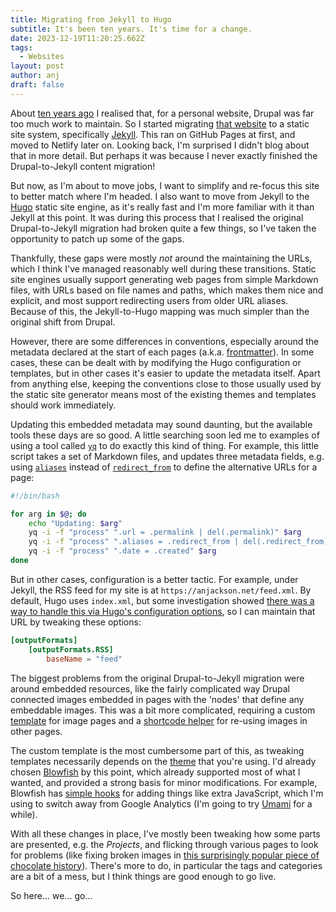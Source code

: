 ```yaml
---
title: Migrating from Jekyll to Hugo
subtitle: It's been ten years. It's time for a change.
date: 2023-12-19T11:20:25.662Z
tags:
  - Websites
layout: post
author: anj
draft: false
---
```

About [ten years ago](https://github.com/anjackson/anjackson.github.io/commits/master/?since=2013-09-23&until=2013-12-31) I realised that, for a personal website, Drupal was far too much work to maintain. So I started migrating [that website](https://web.archive.org/web/20121223102901/https://anjackson.net/) to a static site system, specifically [Jekyll](https://jekyllrb.com/). This ran on GitHub Pages at first, and moved to Netlify later on. Looking back, I'm surprised I didn't blog about that in more detail. But perhaps it was because I never exactly finished the Drupal-to-Jekyll content migration!

But now, as I'm about to move jobs, I want to simplify and re-focus this site to better match where I'm headed.  I also want to move from Jekyll to the [Hugo](https://gohugo.io/) static site engine, as it's really fast and I'm more familiar with it than Jekyll at this point. It was during this process that I realised the original Drupal-to-Jekyll migration had broken quite a few things, so I've taken the opportunity to patch up some of the gaps.

Thankfully, these gaps were mostly _not_ around the maintaining the URLs, which I think I've managed reasonably well during these transitions. Static site engines usually support generating web pages from simple Markdown files, with URLs based on file names and paths, which makes them nice and explicit, and most support redirecting users from older URL aliases.  Because of this, the Jekyll-to-Hugo mapping was much simpler than the original shift from Drupal.

However, there are some differences in conventions, especially around the metadata declared at the start of each pages (a.k.a. [frontmatter](https://jekyllrb.com/docs/front-matter/)).  In some cases, these can be dealt with by modifying the Hugo configuration or templates, but in other cases it's easier to update the metadata itself. Apart from anything else, keeping the conventions close to those usually used by the static site generator means most of the existing themes and templates should work immediately.

Updating this embedded metadata may sound daunting, but the available tools these days are so good. A little searching soon led me to examples of using a tool called [`yq`](https://github.com/mikefarah/yq) to do exactly this kind of thing. For example, this little script takes a set of Markdown files, and updates three metadata fields, e.g. using [`aliases`](https://gohugo.io/methods/page/aliases/) instead of [`redirect_from`](https://github.com/jekyll/jekyll-redirect-from?tab=readme-ov-file#jekyllredirectfrom) to define the alternative URLs for a page:

```bash
#!/bin/bash

for arg in $@; do
    echo "Updating: $arg"
    yq -i -f "process" ".url = .permalink | del(.permalink)" $arg
    yq -i -f "process" ".aliases = .redirect_from | del(.redirect_from)" $arg
    yq -i -f "process" ".date = .created" $arg
done
```

But in other cases, configuration is a better tactic. For example, under Jekyll, the RSS feed for my site is at `https://anjackson.net/feed.xml`. By default, Hugo uses `index.xml`, but some investigation showed [there was a way to handle this via Hugo's configuration options](https://rimdev.io/creating-rss-feeds-using-hugo#the-xml-way), so I can maintain that URL by tweaking these options:

```toml
[outputFormats]
    [outputFormats.RSS]
        baseName = "feed"
```

The biggest problems from the original Drupal-to-Jekyll migration were around embedded resources, like the fairly complicated way Drupal connected images embedded in pages with the 'nodes' that define any embeddable images. This was a bit more complicated, requiring a custom [template](https://gohugo.io/templates/single-page-templates/) for image pages and a [shortcode helper](https://gohugo.io/content-management/shortcodes/) for re-using images in other pages.

The custom template is the most cumbersome part of this, as tweaking templates necessarily depends on the [theme](https://themes.gohugo.io/) that you're using. I'd already chosen [Blowfish](https://blowfish.page/) by this point, which already supported most of what I wanted, and provided a strong basis for minor modifications. For example, Blowfish has [simple hooks](https://blowfish.page/docs/partials/#custom-analytics-providers) for adding things like extra JavaScript, which I'm using to switch away from Google Analytics (I'm going to try [Umami](https://umami.is/) for a while).

With all these changes in place, I've mostly been tweaking how some parts are presented, e.g. the _Projects_, and flicking through various pages to look for problems (like fixing broken images in [this surprisingly popular piece of chocolate history](/2004/07/16/a-brief-history-of-aero/)). There's more to do, in particular the tags and categories are a bit of a mess, but I think things are good enough to go live.

So here... we... go...